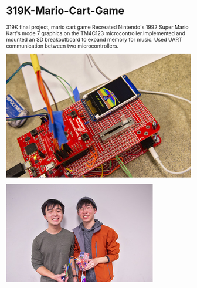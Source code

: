 # 319K-Mario-Cart-Game
319K final project, mario cart game
Recreated Nintendo's 1992 Super Mario Kart's mode 7 graphics on the TM4C123 microcontroller.Implemented and mounted an SD breakoutboard to expand memory for music. Used UART communication between two microcontrollers.

![](images/319Kmariokart.jpg)

![](images/45536414064_65e743d211_w.jpg)
